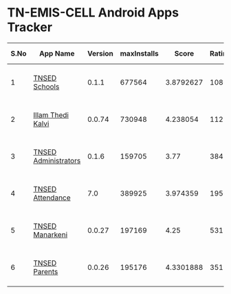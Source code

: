 # TN-EMIS-CELL Android Apps Tracker

| S.No | App Name | Version | maxInstalls | Score | Ratings | 1 Star | 5 Star | Google Play Info |
|------|----------|---------|-------------|-------|---------|--------|--------|------------------|
| 1 | [TNSED Schools](https://play.google.com/store/apps/details?id=in.gov.tnschools.tnemis) | 0.1.1 | 677564 | 3.8792627 | 10804 | 1741 | 5934 | [Reviews (2714)](https://flatgithub.com/DigitalIndiaArchiver/TNEMISANALYSIS?filename=data%2FReviews_in.gov.tnschools.tnemis.json) - [Permissions (9)](https://flatgithub.com/DigitalIndiaArchiver/TNEMISANALYSIS?filename=data%2FPermissions_in.gov.tnschools.tnemis.json) |
| 2 | [Illam Thedi Kalvi](https://play.google.com/store/apps/details?id=in.gov.tnschools.itk) | 0.0.74 | 730948 | 4.238054 | 11292 | 882 | 7307 | [Reviews (2100)](https://flatgithub.com/DigitalIndiaArchiver/TNEMISANALYSIS?filename=data%2FReviews_in.gov.tnschools.itk.json) - [Permissions (9)](https://flatgithub.com/DigitalIndiaArchiver/TNEMISANALYSIS?filename=data%2FPermissions_in.gov.tnschools.itk.json) |
| 3 | [TNSED Administrators](https://play.google.com/store/apps/details?id=in.gov.tnschools.monitoring) | 0.1.6 | 159705 | 3.77 | 384 | 76 | 218 | [Reviews (101)](https://flatgithub.com/DigitalIndiaArchiver/TNEMISANALYSIS?filename=data%2FReviews_in.gov.tnschools.monitoring.json) - [Permissions (9)](https://flatgithub.com/DigitalIndiaArchiver/TNEMISANALYSIS?filename=data%2FPermissions_in.gov.tnschools.monitoring.json) |
| 4 | [TNSED Attendance](https://play.google.com/store/apps/details?id=in.gov.tnsedattendance.tnemis) | 7.0 | 389925 | 3.974359 | 1950 | 299 | 1129 | [Reviews (646)](https://flatgithub.com/DigitalIndiaArchiver/TNEMISANALYSIS?filename=data%2FReviews_in.gov.tnsedattendance.tnemis.json) - [Permissions (3)](https://flatgithub.com/DigitalIndiaArchiver/TNEMISANALYSIS?filename=data%2FPermissions_in.gov.tnsedattendance.tnemis.json) |
| 5 | [TNSED Manarkeni](https://play.google.com/store/apps/details?id=in.gov.tnsedstudent.tnemis) | 0.0.27 | 197169 | 4.25 | 531 | 36 | 360 | [Reviews (184)](https://flatgithub.com/DigitalIndiaArchiver/TNEMISANALYSIS?filename=data%2FReviews_in.gov.tnsedstudent.tnemis.json) - [Permissions (9)](https://flatgithub.com/DigitalIndiaArchiver/TNEMISANALYSIS?filename=data%2FPermissions_in.gov.tnsedstudent.tnemis.json) |
| 6 | [TNSED Parents](https://play.google.com/store/apps/details?id=in.gov.tnschools.parent) | 0.0.26 | 195176 | 4.3301888 | 351 | 23 | 231 | [Reviews (84)](https://flatgithub.com/DigitalIndiaArchiver/TNEMISANALYSIS?filename=data%2FReviews_in.gov.tnschools.parent.json) - [Permissions (7)](https://flatgithub.com/DigitalIndiaArchiver/TNEMISANALYSIS?filename=data%2FPermissions_in.gov.tnschools.parent.json) |
